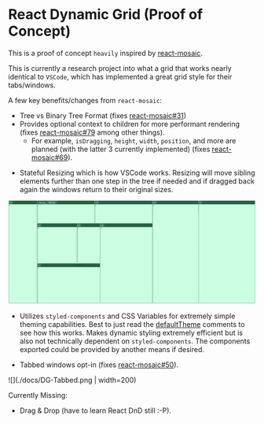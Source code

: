 # React Dynamic Grid (Proof of Concept)

This is a proof of concept `heavily` inspired by [react-mosaic](https://github.com/palantir/react-mosaic).

This is currently a research project into what a grid that works nearly identical to `VSCode`, which has implemented a great grid style for their tabs/windows.

A few key benefits/changes from `react-mosaic`:

- Tree vs Binary Tree Format (fixes [react-mosaic#31](https://github.com/palantir/react-mosaic/issues/31))
- Provides optional context to children for more performant rendering (fixes [react-mosaic#79](https://github.com/palantir/react-mosaic/issues/79) among other things).
  - For example, `isDragging`, `height`, `width`, `position`, and more are planned (with the latter 3 currently implemented) (fixes [react-mosaic#69](https://github.com/palantir/react-mosaic/issues/69)).

* Stateful Resizing which is how VSCode works. Resizing will move sibling elements further than one step in the tree if needed and if dragged back again the windows return to their original sizes.

![](./docs/DG-StatefulResize.gif)

- Utilizes `styled-components` and CSS Variables for extremely simple theming capabilities. Best to just read the [defaultTheme](./src/grid/themes/dark/index.js) comments to see how this works. Makes dynamic styling extremely efficient but is also not technically dependent on `styled-components`. The components exported could be provided by another means if desired.

- Tabbed windows opt-in (fixes [react-mosaic#50](https://github.com/palantir/react-mosaic/issues/50)).

![](./docs/DG-Tabbed.png | width=200)

Currently Missing:

- Drag & Drop (have to learn React DnD still :-P).
